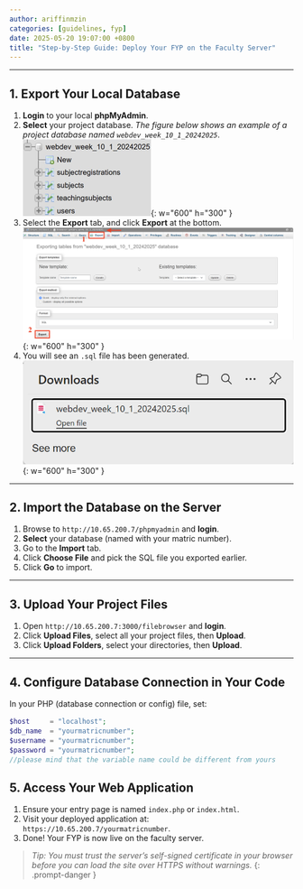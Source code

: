 ```yaml
---
author: ariffinmzin
categories: [guidelines, fyp]
date: 2025-05-20 19:07:00 +0800
title: "Step-by-Step Guide: Deploy Your FYP on the Faculty Server"
---
```





---

## 1. Export Your Local Database

1. **Login** to your local **phpMyAdmin**.  
2. **Select** your project database. _The figure below shows an example of a project database named `webdev_week_10_1_20242025`_.  
![Desktop View](/assets/img/2025-05-20/select_database.png){: w="600" h="300" }
3. Select the **Export** tab, and click **Export** at the bottom.
![Desktop View](/assets/img/2025-05-20/export_database.png){: w="600" h="300" }
4. You will see an `.sql` file has been generated.
![Desktop View](/assets/img/2025-05-20/sql_file.png){: w="600" h="300" }

---

## 2. Import the Database on the Server

1. Browse to `http://10.65.200.7/phpmyadmin` and **login**.  
2. **Select** your database (named with your matric number).  
3. Go to the **Import** tab.  
4. Click **Choose File** and pick the SQL file you exported earlier.  
5. Click **Go** to import.

---

## 3. Upload Your Project Files

1. Open `http://10.65.200.7:3000/filebrowser` and **login**.  
2. Click **Upload Files**, select all your project files, then **Upload**.  
3. Click **Upload Folders**, select your directories, then **Upload**.

---

## 4. Configure Database Connection in Your Code

In your PHP (database connection or config) file, set:

```php
$host     = "localhost";
$db_name  = "yourmatricnumber";
$username = "yourmatricnumber";
$password = "yourmatricnumber";
//please mind that the variable name could be different from yours
```

## 5. Access Your Web Application

1. Ensure your entry page is named `index.php` or `index.html`.
2. Visit your deployed application at: `https://10.65.200.7/yourmatricnumber`.
3. Done! Your FYP is now live on the faculty server.


> _Tip: You must trust the server’s self-signed certificate in your browser before you can load the site over HTTPS without warnings._
{: .prompt-danger }

